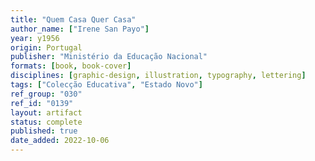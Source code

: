 ```yaml
---
title: "Quem Casa Quer Casa"
author_name: ["Irene San Payo"]
year: y1956
origin: Portugal
publisher: "Ministério da Educação Nacional"
formats: [book, book-cover]
disciplines: [graphic-design, illustration, typography, lettering]
tags: ["Colecção Educativa", "Estado Novo"]
ref_group: "030"
ref_id: "0139"
layout: artifact
status: complete
published: true
date_added: 2022-10-06
---
```

